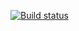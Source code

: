 [![Build status](https://ci.appveyor.com/api/projects/status/p17xjn9y2j1nu35c?svg=true)](https://ci.appveyor.com/project/SobolB/ci2)